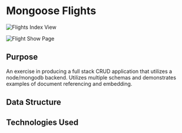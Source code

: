 # Mongoose Flights

![Flights Index View](https://i.imgur.com/kW7UhIP.png)

![Flight Show Page](https://i.imgur.com/Q78Q5jZ.png)

## Purpose

An exercise in producing a full stack CRUD application that utilizes a node/mongodb backend. Utilizes multiple schemas and demonstrates examples of document referencing and embedding.

## Data Structure



## Technologies Used